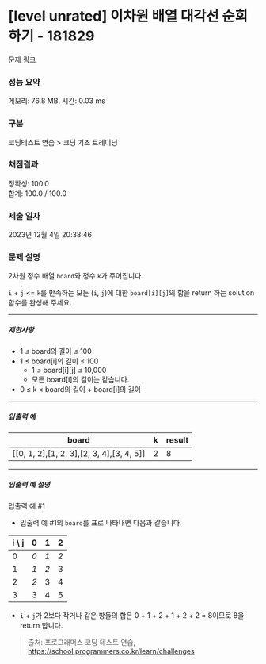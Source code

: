 # [level unrated] 이차원 배열 대각선 순회하기 - 181829 

[문제 링크](https://school.programmers.co.kr/learn/courses/30/lessons/181829) 

### 성능 요약

메모리: 76.8 MB, 시간: 0.03 ms

### 구분

코딩테스트 연습 > 코딩 기초 트레이닝

### 채점결과

정확성: 100.0<br/>합계: 100.0 / 100.0

### 제출 일자

2023년 12월 4일 20:38:46

### 문제 설명

<p>2차원 정수 배열 <code>board</code>와 정수 <code>k</code>가 주어집니다.</p>

<p><code>i</code> + <code>j</code> &lt;= <code>k</code>를 만족하는 모든 (<code>i</code>, <code>j</code>)에 대한 <code>board[i][j]</code>의 합을 return 하는 solution 함수를 완성해 주세요.</p>

<hr>

<h5>제한사항</h5>

<ul>
<li>1 ≤ board의 길이 ≤ 100</li>
<li>1 ≤ board[i]의 길이 ≤ 100

<ul>
<li>1 ≤ board[i][j] ≤ 10,000</li>
<li>모든 board[i]의 길이는 같습니다.</li>
</ul></li>
<li>0 ≤ k &lt; board의 길이 + board[i]의 길이</li>
</ul>

<hr>

<h5>입출력 예</h5>
<table class="table">
        <thead><tr>
<th>board</th>
<th>k</th>
<th>result</th>
</tr>
</thead>
        <tbody><tr>
<td>[[0, 1, 2],[1, 2, 3],[2, 3, 4],[3, 4, 5]]</td>
<td>2</td>
<td>8</td>
</tr>
</tbody>
      </table>
<hr>

<h5>입출력 예 설명</h5>

<p>입출력 예 #1</p>

<ul>
<li>입출력 예 #1의 <code>board</code>를 표로 나타내면 다음과 같습니다.</li>
</ul>
<table class="table">
        <thead><tr>
<th>i \ j</th>
<th>0</th>
<th>1</th>
<th>2</th>
</tr>
</thead>
        <tbody><tr>
<td>0</td>
<td><em>0</em></td>
<td><em>1</em></td>
<td><em>2</em></td>
</tr>
<tr>
<td>1</td>
<td><em>1</em></td>
<td><em>2</em></td>
<td>3</td>
</tr>
<tr>
<td>2</td>
<td><em>2</em></td>
<td>3</td>
<td>4</td>
</tr>
<tr>
<td>3</td>
<td>3</td>
<td>4</td>
<td>5</td>
</tr>
</tbody>
      </table>
<ul>
<li><code>i</code> + <code>j</code>가 2보다 작거나 같은 항들의 합은 0 + 1 + 2 + 1 + 2 + 2 = 8이므로 8을 return 합니다.</li>
</ul>


> 출처: 프로그래머스 코딩 테스트 연습, https://school.programmers.co.kr/learn/challenges